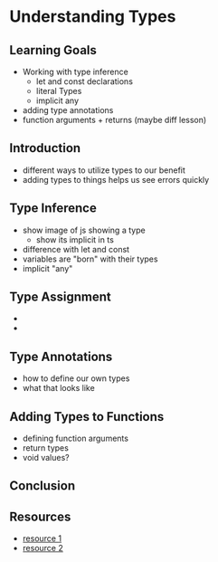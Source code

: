 # Understanding Types

## Learning Goals

- Working with type inference
  - let and const declarations
  - literal Types
  - implicit any
- adding type annotations
- function arguments + returns (maybe diff lesson)

## Introduction

- different ways to utilize types to our benefit
- adding types to things helps us see errors quickly

## Type Inference

- show image of js showing a type
  - show its implicit in ts
- difference with let and const
- variables are "born" with their types
- implicit "any"

## Type Assignment

- 
- 

## Type Annotations

- how to define our own types
- what that looks like

## Adding Types to Functions

- defining function arguments
- return types
- void values?

## Conclusion

## Resources

- [resource 1]('')
- [resource 2]('')
